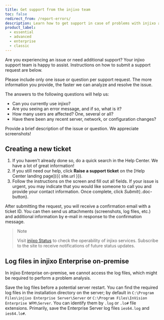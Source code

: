 ```yaml
---
title: Get support from the injixo team
toc: false
redirect_from: /report-errors/
description: Learn how to get support in case of problems with injixo and what information to provide.
product_label:
  - essential
  - advanced
  - enterprise
  - classic
---
```


Are you experiencing an issue or need additional support? Your injixo support team is happy to assist. Instructions on how to submit a support request are below.

Please include only one issue or question per support request. The more information you provide, the faster we can analyze and resolve the issue.

The answers to the following questions will help us:

- Can you currently use injixo?
- Are you seeing an error message, and if so, what is it?
- How many users are affected? One, several or all?
- Have there been any recent server, network, or configuration changes?

Provide a brief description of the issue or question. We appreciate screenshots!

## Creating a new ticket

1. If you haven't already done so, do a quick search in the Help Center. We have a lot of great information!
2. If you still need our help, click **Raise a support ticket** on the [Help Center landing page]({{ site.url }}).
3. Follow the instructions on the screen and fill out all fields. If your issue is urgent, you may indicate that you would like someone to call you and provide your contact information. Once complete, click _Submit_{:.doc-button}.

After submitting the request, you will receive a confirmation email with a ticket ID. You can then send us attachments (screenshots, log files, etc.) and additional information by e-mail in response to the confirmation message.

> Note
>
> Visit [injixo Status](https://status.injixo.com/) to check the operability of injixo services. Subscribe to the site to receive notifications of future status updates.

## Log files in injixo Enterprise on-premise

In injixo Enterprise on-premise, we cannot access the log files, which might be required to perform a problem analysis.

Save the log files before a potential server restart. You can find the required log files in the installation directory on the server; by default in `C:\Program Files\injixo Enterprise Server\Server` or `C:\Program Files\InVision Enterprise WFM\Server`. You can identify them by `.log` or `.lo#` file extensions. Primarily, save the Enterprise Server log files `ies64.log` and `ies64.lo#`.
